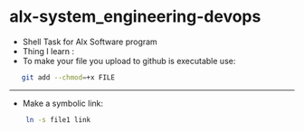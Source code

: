 # alx-system_engineering-devops
- Shell Task for Alx Software program
- Thing I learn :
 - To make your file you upload to github is executable use:
 ```bash
	git add --chmod=+x FILE

```
----
- Make a symbolic link:
```bash
	ln -s file1 link
```